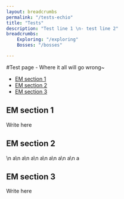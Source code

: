```yaml
---
layout: breadcrumbs
permalink: "/tests-echio"
title: "Tests"
description: "Test line 1 \n- test line 2"
breadcrumbs:
    Exploring: "/exploring"
    Bosses: "/bosses"

---
```


#Test page - Where it all will go wrong~

<ul class="page-toc toc-block-list links">
  <li class="toc-block-entry" ><a href="#sec1" title="Block Tipe Link 1">EM section 1</a></li>
  <li class="toc-block-entry" ><a href="#sec2" title="Block Tipe Link 2">EM section 2</a></li>
  <li class="toc-block-entry" ><a href="#sec3" title="Curious little bot, aren't u?">EM section 3</a></li>
</ul>

<span id="sec1"></span>
## EM section 1
<div markdown="1" class=" ghcms ghcms-sec1">

Write here

</div>

<span id="sec2"></span>
## EM section 2
<div markdown="1" class=" ghcms ghcms-sec2">

\n a\n a\n a\n a\n a\n a\n a\n a

</div>

<span id="sec3"></span>
## EM section 3
<div markdown="1" class=" ghcms ghcms-sec3">

Write here

</div>
